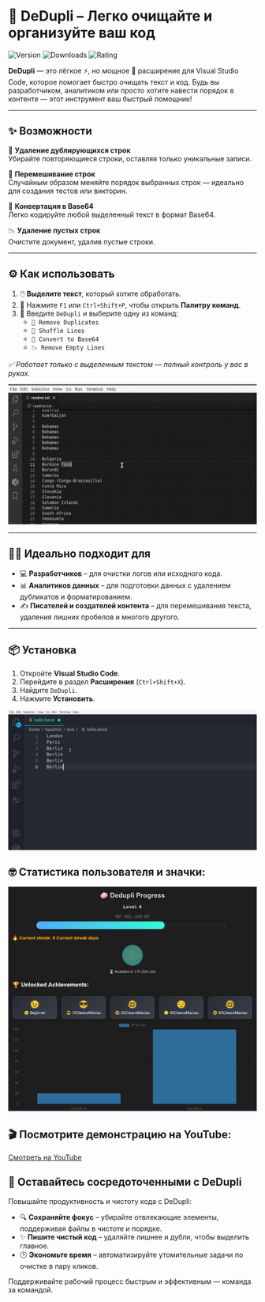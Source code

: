 # 🧹 DeDupli – Легко очищайте и организуйте ваш код

![Version](https://badgen.net/badge/version/3.5.9/blue)
![Downloads](https://badgen.net/badge/downloads/4.5k/blue)
![Rating](https://badgen.net/badge/rating/⭐⭐⭐⭐☆/blue)

**DeDupli** — это лёгкое ⚡, но мощное 💪 расширение для Visual Studio Code, которое помогает быстро очищать текст и код. Будь вы разработчиком, аналитиком или просто хотите навести порядок в контенте — этот инструмент ваш быстрый помощник!

---

## ✨ Возможности

🧽 **Удаление дублирующихся строк**  
Убирайте повторяющиеся строки, оставляя только уникальные записи.

🔀 **Перемешивание строк**  
Случайным образом меняйте порядок выбранных строк — идеально для создания тестов или викторин.

🧾 **Конвертация в Base64**  
Легко кодируйте любой выделенный текст в формат Base64.

📉 **Удаление пустых строк**  
Очистите документ, удалив пустые строки.

---

## ⚙️ Как использовать

1. 🖱️ **Выделите текст**, который хотите обработать.
2. 🎯 Нажмите `F1` или `Ctrl+Shift+P`, чтобы открыть **Палитру команд**.
3. 💼 Введите `DeDupli` и выберите одну из команд:
   - `🧽 Remove Duplicates`
   - `🔀 Shuffle Lines`
   - `🧾 Convert to Base64`
   - `📉 Remove Empty Lines`

*✅ Работает только с выделенным текстом — полный контроль у вас в руках.*

[![Расширение Vscode](/translations/demo.gif 'Демонстрация расширения')](https://learnwithyan.com)

---

## 👨‍💻 Идеально подходит для

- 💻 **Разработчиков** – для очистки логов или исходного кода.
- 📊 **Аналитиков данных** – для подготовки данных с удалением дубликатов и форматированием.
- ✍️ **Писателей и создателей контента** – для перемешивания текста, удаления лишних пробелов и многого другого.

---

## 📦 Установка

1. Откройте **Visual Studio Code**.
2. Перейдите в раздел **Расширения** (`Ctrl+Shift+X`).
3. Найдите `DeDupli`.
4. Нажмите **Установить**.

[![Расширение Vscode](/translations/demo2.gif 'Демонстрация расширения')](https://learnwithyan.com)

## 🤓 Статистика пользователя и значки:
[![Vscode extension](/translations/user-progress.jpg 'User progress')](https://learnwithyan.com)


## 🎬 Посмотрите демонстрацию на YouTube:

[Смотреть на YouTube](https://www.youtube.com/watch?v=f9PHCYbTWbc)

## 🧠 Оставайтесь сосредоточенными с DeDupli

Повышайте продуктивность и чистоту кода с DeDupli:

- 🔍 **Сохраняйте фокус** – убирайте отвлекающие элементы, поддерживая файлы в чистоте и порядке.
- ✨ **Пишите чистый код** – удаляйте лишнее и дубли, чтобы выделить главное.
- 🕒 **Экономьте время** – автоматизируйте утомительные задачи по очистке в пару кликов.

Поддерживайте рабочий процесс быстрым и эффективным — команда за командой.
